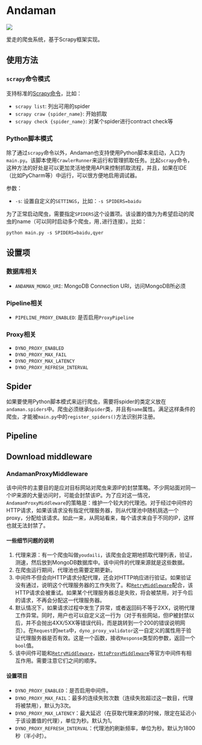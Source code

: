 Andaman
=========

![](http://lxp-assets.qiniudn.com/github/Andaman.jpg?imageView2/2/w/800/q/85)

爱走的爬虫系统，基于Scrapy框架实现。

## 使用方法

### `scrapy`命令模式

支持标准的[Scrapy命令](http://doc.scrapy.org/en/latest/topics/commands.html)，比如：

* `scrapy list`: 列出可用的spider
* `scrapy craw {spider_name}`: 开始抓取
* `scrapy check {spider_name}`: 对某个spider进行contract check等

### Python脚本模式

除了通过`scrapy`命令以外，Andaman也支持使用Python脚本来启动，入口为`main.py`。该脚本使用`CrawlerRunner`来运行和管理抓取任务。比起`scrapy`命令，这种方法的好处是可以更加灵活地使用API来控制抓取流程，并且，如果在IDE（比如PyCharm等）中运行，可以很方便地启用调试器。

参数：

* `-s`: 设置自定义的`SETTINGS`，比如：`-s SPIDERS=baidu`

为了正常启动爬虫，需要指定`SPIDERS`这个设置项。该设置的值为为希望启动的爬虫的name（可以同时启动多个爬虫，用`,`进行连接）。比如：

`python main.py -s SPIDERS=baidu,qyer`

## 设置项

### 数据库相关

* `ANDAMAN_MONGO_URI`: MongoDB Connection URI，访问MongoDB所必须

### Pipeline相关

* `PIPELINE_PROXY_ENABLED`: 是否启用`ProxyPipeline`

### Proxy相关

* `DYNO_PROXY_ENABLED`
* `DYNO_PROXY_MAX_FAIL`
* `DYNO_PROXY_MAX_LATENCY`
* `DYNO_PROXY_REFRESH_INTERVAL`


## Spider

如果要使用Python脚本模式来运行爬虫，需要将spider的类定义放在`andaman.spiders`中。爬虫必须继承`Spider`类，并且有`name`属性。满足这样条件的爬虫，才能被`main.py`中的`register_spiders()`方法识别并注册。

## Pipeline

## Download middleware

### AndamanProxyMiddleware

该中间件的主要目的是应对目标网站对爬虫来源IP的封禁策略。不少网站面对同一个IP来源的大量访问时，可能会封禁该IP。为了应对这一情况，`AndamanProxyMiddleware`的策略是：维护一个较大的代理池。对于经过中间件的HTTP请求，如果该请求没有指定代理服务器，则从代理池中随机挑选一个proxy，分配给该请求。如此一来，从网站看来，每个请求来自于不同的IP，这样也就无法封禁了。

#### 一些细节问题的说明

1. 代理来源：有一个爬虫叫做`youdaili`，该爬虫会定期地抓取代理列表，验证，测速，然后放到MongoDB数据库中。该中间件的代理来源就是这些数据。
2. 在爬虫运行期间，代理池也需要定期更新。
3. 中间件不但会向HTTP请求分配代理，还会对HTTP响应进行验证。如果验证没有通过，说明这个代理服务器的工作失败了。和[`RetryMiddleware`](http://doc.scrapy.org/en/latest/topics/downloader-middleware.html#module-scrapy.downloadermiddlewares.retry)配合，该HTTP请求会被重试。如果某个代理服务器总是失败，将会被禁用，对于今后的请求，不再会分配这一代理服务器。
4. 默认情况下，如果请求过程中发生了异常，或者返回码不等于2XX，说明代理工作异常。同时，用户也可以自定义这一行为（对于有些网站，但IP被封禁以后，并不会抛出4XX/5XX等错误代码，而是跳转到一个200的错误说明网页）。在`Request`的`meta`中，`dyno_proxy_validator`这一自定义的属性用于验证代理服务器是否有效。这是一个函数，接收`Response`类型的参数，返回一个`bool`值。
5. 该中间件可能和[`RetryMiddleware`](http://doc.scrapy.org/en/latest/topics/downloader-middleware.html#module-scrapy.downloadermiddlewares.retry)，[`HttpProxyMiddleware`](http://doc.scrapy.org/en/latest/topics/downloader-middleware.html#module-scrapy.downloadermiddlewares.httpproxy)等官方中间件有相互作用。需要注意它们之间的顺序。

#### 设置项目

* `DYNO_PROXY_ENABLED`：是否启用中间件。
* `DYNO_PROXY_MAX_FAIL`：最多的连续失败次数（连续失败超过这一数目，代理将被禁用），默认为3次。
* `DYNO_PROXY_MAX_LATENCY`：最大延迟（在获取代理来源的时候，限定在延迟小于该设置值的代理），单位为秒。默认为1。
* `DYNO_PROXY_REFRESH_INTERVAL`：代理池的刷新频率，单位为秒。默认为1800秒（半小时）。
